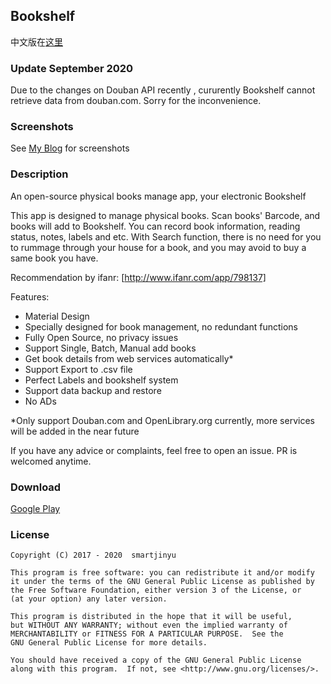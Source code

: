 ## Bookshelf

中文版在[这里]

[这里]:https://smartjinyu.com/android/2017/02/09/mybookshelf.html

### Update September 2020

Due to the changes on Douban API recently , cururently Bookshelf cannot retrieve data from douban.com. Sorry for the inconvenience. 

### Screenshots
See [My Blog] for screenshots

[My Blog]:https://smartjinyu.com/android/2017/02/09/mybookshelf.html



### Description

An open-source physical books manage app,  your electronic Bookshelf

This app is designed to manage physical books. Scan books' Barcode, and books will add to Bookshelf. You can record book information, reading status, notes, labels and etc. With Search function, there is no need for you to rummage through your house for a book, and you may avoid to buy a same book you have.

Recommendation by ifanr: [http://www.ifanr.com/app/798137]

[http://www.ifanr.com/app/798137]:http://www.ifanr.com/app/798137

Features:
- Material Design
- Specially designed for book management, no redundant functions 
- Fully Open Source, no privacy issues
- Support Single, Batch, Manual add books
- Get book details from web services automatically*
- Support Export to .csv file
- Perfect Labels and bookshelf system
- Support data backup and restore
- No ADs

*Only support Douban.com and OpenLibrary.org currently, more services will be added in the near future

If you have any advice or complaints, feel free to open an issue. PR is welcomed anytime.

### Download

[Google Play]

[Google Play]:https://play.google.com/store/apps/details?id=com.smartjinyu.mybookshelf


### License

    Copyright (C) 2017 - 2020  smartjinyu
    
    This program is free software: you can redistribute it and/or modify
    it under the terms of the GNU General Public License as published by
    the Free Software Foundation, either version 3 of the License, or
    (at your option) any later version.

    This program is distributed in the hope that it will be useful,
    but WITHOUT ANY WARRANTY; without even the implied warranty of
    MERCHANTABILITY or FITNESS FOR A PARTICULAR PURPOSE.  See the
    GNU General Public License for more details.

    You should have received a copy of the GNU General Public License
    along with this program.  If not, see <http://www.gnu.org/licenses/>.

